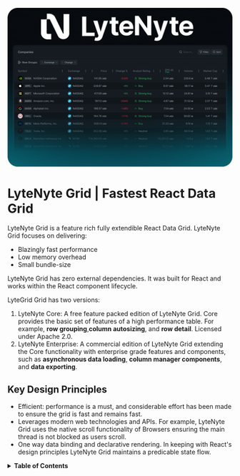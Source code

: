 ![LyteNyte Logo](./assets/hero-bg-min.png)

# LyteNyte Grid | Fastest React Data Grid

LyteNyte Grid is a feature rich fully extendible React Data Grid. LyteNyte Grid focuses
on delivering:

- Blazingly fast performance
- Low memory overhead
- Small bundle-size

LyteNyte Grid has zero external dependencies. It was built for React and works within the
React component lifecycle.

LyteGrid Grid has two versions:

1. LyteNyte Core: A free feature packed edition of LyteNyte Grid. Core provides the
   basic set of features of a high performance table. For example,
   **row grouping**,**column autosizing**, and **row detail**. Licensed under Apache 2.0.
2. LyteNyte Enterprise: A commercial edition of LyteNyte Grid extending the Core functionality
   with enterprise grade features and components, such as **asynchronous data loading**, **column manager components**,
   and **data exporting**.

## Key Design Principles

- Efficient: performance is a must, and considerable effort has been made to ensure the
  grid is fast and remains fast.
- Leverages modern web technologies and APIs. For example, LyteNyte Grid uses the native
  scroll functionality of Browsers ensuring the main thread is not blocked as users scroll.
- One way data binding and declarative rendering. In keeping with React's design
  principles LyteNyte Grid maintains a predicable state flow.

<details>
<summary><strong>Table of Contents</strong></summary>

- Features Summary
- Quick Start
  - Installation
  - Setup
  - Basic View
- License
- Template Projects
- Documentation
  - Getting Started
  - Installation
- Support
- Changelog
- Security
- Contributing

</details>
